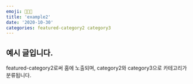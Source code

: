 ```yaml
---
emoji: 👩🏻‍💻
title: 'example2'
date: '2020-10-30'
categories: featured-category2 category3
---
```


## 예시 글입니다.

featured-category2로써 홈에 노출되며, category2와 category3으로 카테고리가 분류됩니다.

```toc
```